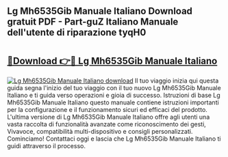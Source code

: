 ## Lg Mh6535Gib Manuale Italiano Download gratuit PDF - Part-guZ Italiano Manuale dell'utente di riparazione tyqH0

# <h2><a href="http://dffw0zn.blite.top/?on=Lg+Mh6535Gib+Manuale+Italiano">🔗Download 👉🔴 Lg Mh6535Gib Manuale Italiano</a></h2>

[![Lg Mh6535Gib Manuale Italiano download](https://i.imgur.com/lujVjoI.png)](http://dffw0zn.blite.top/?on=Lg+Mh6535Gib+Manuale+Italiano)
Il tuo viaggio inizia qui questa guida segna l'inizio del tuo viaggio con il tuo nuovo Lg Mh6535Gib Manuale Italiano e ti guida verso operazioni e gioia di successo. Istruzioni di base Lg Mh6535Gib Manuale Italiano questo manuale contiene istruzioni importanti per la configurazione e il funzionamento sicuri ed efficaci del prodotto. L'ultima versione di Lg Mh6535Gib Manuale Italiano offre agli utenti una vasta raccolta di funzionalità avanzate come riconoscimento dei gesti, Vivavoce, compatibilità multi-dispositivo e consigli personalizzati. Cominciamo! Contattaci oggi e lascia che Lg Mh6535Gib Manuale Italiano ti guidi attraverso il processo.
